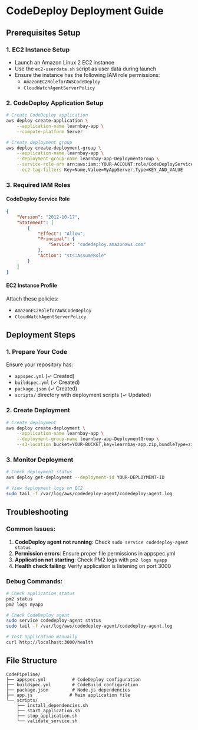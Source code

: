 # CodeDeploy Deployment Guide

## Prerequisites Setup

### 1. EC2 Instance Setup
- Launch an Amazon Linux 2 EC2 instance
- Use the `ec2-userdata.sh` script as user data during launch
- Ensure the instance has the following IAM role permissions:
  - `AmazonEC2RoleforAWSCodeDeploy`
  - `CloudWatchAgentServerPolicy`

### 2. CodeDeploy Application Setup
```bash
# Create CodeDeploy application
aws deploy create-application \
    --application-name learnbay-app \
    --compute-platform Server

# Create deployment group
aws deploy create-deployment-group \
    --application-name learnbay-app \
    --deployment-group-name learnbay-app-DeploymentGroup \
    --service-role-arn arn:aws:iam::YOUR-ACCOUNT:role/CodeDeployServiceRole \
    --ec2-tag-filters Key=Name,Value=MyAppServer,Type=KEY_AND_VALUE
```

### 3. Required IAM Roles

#### CodeDeploy Service Role
```json
{
    "Version": "2012-10-17",
    "Statement": [
        {
            "Effect": "Allow",
            "Principal": {
                "Service": "codedeploy.amazonaws.com"
            },
            "Action": "sts:AssumeRole"
        }
    ]
}
```

#### EC2 Instance Profile
Attach these policies:
- `AmazonEC2RoleforAWSCodeDeploy`
- `CloudWatchAgentServerPolicy`

## Deployment Steps

### 1. Prepare Your Code
Ensure your repository has:
- `appspec.yml` (✓ Created)
- `buildspec.yml` (✓ Created)
- `package.json` (✓ Created)
- `scripts/` directory with deployment scripts (✓ Updated)

### 2. Create Deployment
```bash
# Create deployment
aws deploy create-deployment \
    --application-name learnbay-app \
    --deployment-group-name learnbay-app-DeploymentGroup \
    --s3-location bucket=YOUR-BUCKET,key=learnbay-app.zip,bundleType=zip
```

### 3. Monitor Deployment
```bash
# Check deployment status
aws deploy get-deployment --deployment-id YOUR-DEPLOYMENT-ID

# View deployment logs on EC2
sudo tail -f /var/log/aws/codedeploy-agent/codedeploy-agent.log
```

## Troubleshooting

### Common Issues:
1. **CodeDeploy agent not running**: Check `sudo service codedeploy-agent status`
2. **Permission errors**: Ensure proper file permissions in appspec.yml
3. **Application not starting**: Check PM2 logs with `pm2 logs myapp`
4. **Health check failing**: Verify application is listening on port 3000

### Debug Commands:
```bash
# Check application status
pm2 status
pm2 logs myapp

# Check CodeDeploy agent
sudo service codedeploy-agent status
sudo tail -f /var/log/aws/codedeploy-agent/codedeploy-agent.log

# Test application manually
curl http://localhost:3000/health
```

## File Structure
```
CodePipeline/
├── appspec.yml          # CodeDeploy configuration
├── buildspec.yml        # CodeBuild configuration  
├── package.json         # Node.js dependencies
├── app.js              # Main application file
└── scripts/
    ├── install_dependencies.sh
    ├── start_application.sh
    ├── stop_application.sh
    └── validate_service.sh
```